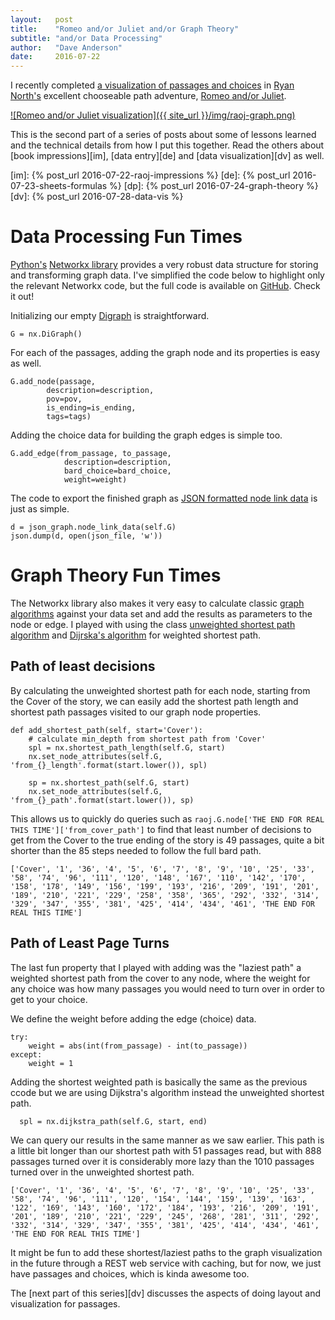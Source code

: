 ```yaml
---
layout:   post
title:    "Romeo and/or Juliet and/or Graph Theory"
subtitle: "and/or Data Processing"
author:   "Dave Anderson"
date:     2016-07-22
---
```


I recently completed [a visualization of passages and choices][vis] in [Ryan North's][ryno] excellent chooseable path adventure, [Romeo and/or Juliet][raoj].

[vis]: /projects/raoj-graph/
[ryno]: https://twitter.com/ryanqnorth
[raoj]: http://www.romeoandorjuliet.com/

[![Romeo and/or Juliet visualization]({{ site_url }}/img/raoj-graph.png)][vis]

This is the second part of a series of posts about some of lessons learned and the technical details from how I put this together. Read the others about [book impressions][im], [data entry][de] and [data visualization][dv] as well.

[im]: {% post_url 2016-07-22-raoj-impressions %}
[de]: {% post_url 2016-07-23-sheets-formulas %}
[dp]: {% post_url 2016-07-24-graph-theory %}
[dv]: {% post_url 2016-07-28-data-vis %}

# Data Processing Fun Times #

[Python's][py3] [Networkx library][networkx] provides a very robust data structure for storing and transforming graph data. I've simplified the code below to highlight only the relevant Networkx code, but the full code is available on [GitHub][raoj-git]. Check it out!

[py3]: https://docs.python.org/3/
[networkx]: https://networkx.github.io/
[raoj-git]: https://github.com/dvndrsn/romeo-and-or-juliet-vis

Initializing our empty [Digraph][digraph] is straightforward.

[digraph]:https://en.wikipedia.org/wiki/Directed_graph

```
G = nx.DiGraph()
```

For each of the passages, adding the graph node and its properties is easy as well.

```
G.add_node(passage,
        description=description,
        pov=pov,
        is_ending=is_ending,
        tags=tags)
```

Adding the choice data for building the graph edges is simple too.

```
G.add_edge(from_passage, to_passage,
            description=description,
            bard_choice=bard_choice,
            weight=weight)
```

The code to export the finished graph as [JSON formatted node link data][node-link] is just as simple.

[node-link]: https://networkx.github.io/documentation/networkx-1.10/reference/readwrite.json_graph.html

```
d = json_graph.node_link_data(self.G)
json.dump(d, open(json_file, 'w'))
```

# Graph Theory Fun Times #

The Networkx library also makes it very easy to calculate classic [graph algorithms][nx-algo] against your data set and add the results as parameters to the node or edge. I played with using the class [unweighted shortest path algorithm][sp] and [Dijrska's algorithm][dijrska] for weighted shortest path.

[nx-algo]: https://networkx.github.io/documentation/networkx-1.9.1/reference/algorithms.html
[sp]: http://visualgo.net/sssp
[dijrska]: http://visualgo.net/sssp

## Path of least decisions ##

By calculating the unweighted shortest path for each node, starting from the Cover of the story, we can easily add the shortest path length and shortest path passages visited to our graph node properties.

```
def add_shortest_path(self, start='Cover'):
    # calculate min_depth from shortest path from 'Cover'
    spl = nx.shortest_path_length(self.G, start)
    nx.set_node_attributes(self.G, 'from_{}_length'.format(start.lower()), spl)

    sp = nx.shortest_path(self.G, start)
    nx.set_node_attributes(self.G, 'from_{}_path'.format(start.lower()), sp)
```

This allows us to quickly do queries such as `raoj.G.node['THE END FOR REAL THIS TIME']['from_cover_path']` to find that least number of decisions to get from the Cover to the true ending of the story is 49 passages, quite a bit shorter than the 85 steps needed to follow the full bard path.

```
['Cover', '1', '36', '4', '5', '6', '7', '8', '9', '10', '25', '33', '58', '74', '96', '111', '120', '148', '167', '110', '142', '170', '158', '178', '149', '156', '199', '193', '216', '209', '191', '201', '189', '210', '221', '229', '258', '358', '365', '292', '332', '314', '329', '347', '355', '381', '425', '414', '434', '461', 'THE END FOR REAL THIS TIME']
```

## Path of Least Page Turns ##

The last fun property that I played with adding was the "laziest path" a weighted shortest path from the cover to any node, where the weight for any choice was how many passages you would need to turn over in order to get to your choice.

We define the weight before adding the edge (choice) data.

```
try:
    weight = abs(int(from_passage) - int(to_passage))
except:
    weight = 1
```

Adding the shortest weighted path is basically the same as the previous ccode but we are using Dijkstra's algorithm instead the unweighted shortest path.

```
  spl = nx.dijkstra_path(self.G, start, end)
```

We can query our results in the same manner as we saw earlier. This path is a little bit longer than our shortest path with 51 passages read, but with 888 passages turned over it is considerably more lazy than the 1010 passages turned over in the unweighted shortest path.

```
['Cover', '1', '36', '4', '5', '6', '7', '8', '9', '10', '25', '33', '58', '74', '96', '111', '120', '154', '144', '159', '139', '163', '122', '169', '143', '160', '172', '184', '193', '216', '209', '191', '201', '189', '210', '221', '229', '245', '268', '281', '311', '292', '332', '314', '329', '347', '355', '381', '425', '414', '434', '461', 'THE END FOR REAL THIS TIME']
```

It might be fun to add these shortest/laziest paths to the graph visualization in the future through a REST web service with caching, but for now, we just have passages and choices, which is kinda awesome too.

The [next part of this series][dv] discusses the aspects of doing layout and visualization for passages.
